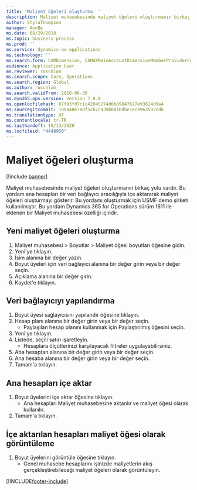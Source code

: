 ```yaml
---
title: 'Maliyet öğeleri oluşturma  '
description: Maliyet muhasebesinde maliyet öğeleri oluşturmanın birkaç yolu vardır.
author: ShylaThompson
manager: AnnBe
ms.date: 08/29/2018
ms.topic: business-process
ms.prod: ''
ms.service: dynamics-ax-applications
ms.technology: ''
ms.search.form: CAMDimension, CAMAXMainAccountDimensionMemberProviderConfiguration, CAMDimensionMember
audience: Application User
ms.reviewer: roschlom
ms.search.scope: Core, Operations
ms.search.region: Global
ms.author: roschlom
ms.search.validFrom: 2016-06-30
ms.dyn365.ops.version: Version 7.0.0
ms.openlocfilehash: 87f93fd7c1c42045274d6b89847b27e93614d9a4
ms.sourcegitcommit: 199848e78df5cb7c439b001bdbe1ece963593cdb
ms.translationtype: HT
ms.contentlocale: tr-TR
ms.lasthandoff: 10/13/2020
ms.locfileid: "4448950"
---
```

# <a name="create-cost-elements"></a>Maliyet öğeleri oluşturma   

[!include [banner](../../includes/banner.md)]

Maliyet muhasebesinde maliyet öğeleri oluşturmanın birkaç yolu vardır. Bu yordam ana hesapları bir veri bağlayıcı aracılığıyla içe aktararak maliyet öğeleri oluşturmayı gösterir. Bu yordamı oluşturmak için USMF demo şirketi kullanılmıştır. Bu yordam Dynamics 365 for Operations sürüm 1611 ile eklenen bir Maliyet muhasebesi özelliği içindir.


## <a name="create-new-cost-elements"></a>Yeni maliyet öğeleri oluşturma
1. Maliyet muhasebesi > Boyutlar > Maliyet öğesi boyutları öğesine gidin.
2. Yeni'ye tıklayın.
3. İsim alanına bir değer yazın.
4. Boyut üyeleri için veri bağlayıcı alanına bir değer girin veya bir değer seçin.
5. Açıklama alanına bir değer girin.
6. Kaydet'e tıklayın.

## <a name="configure-the-data-connector"></a>Veri bağlayıcıyı yapılandırma
1. Boyut üyesi sağlayıcısını yapılandır öğesine tıklayın.
2. Hesap planı alanına bir değer girin veya bir değer seçin.
    * Paylaşılan hesap planını kullanmak için Paylaştırılmış öğesini seçin.  
3. Yeni'ye tıklayın.
4. Listede, seçili satırı işaretleyin.
    * Hesaplara ölçütlerinizi karşılayacak filtreler uygulayabilirsiniz.  
5. Aba hesaptan alanına bir değer girin veya bir değer seçin.
6. Ana hesaba alanına bir değer girin veya bir değer seçin.
7. Tamam'a tıklayın.

## <a name="import-main-accounts"></a>Ana hesapları içe aktar
1. Boyut üyelerini içe aktar öğesine tıklayın.
    * Ana hesapları Maliyet muhasebesine aktarılır ve maliyet öğesi olarak kullanılır.  
2. Tamam'a tıklayın.

## <a name="view-the-imported-accounts-as-cost-elements"></a>İçe aktarılan hesapları maliyet öğesi olarak görüntüleme
1. Boyut üyelerini görüntüle öğesine tıklayın.
    * Genel muhasebe hesaplarını işinizde maliyetlerin akış gerçekleştirebileceği maliyet öğeleri olarak görüntüleyin.  



[!INCLUDE[footer-include](../../../includes/footer-banner.md)]